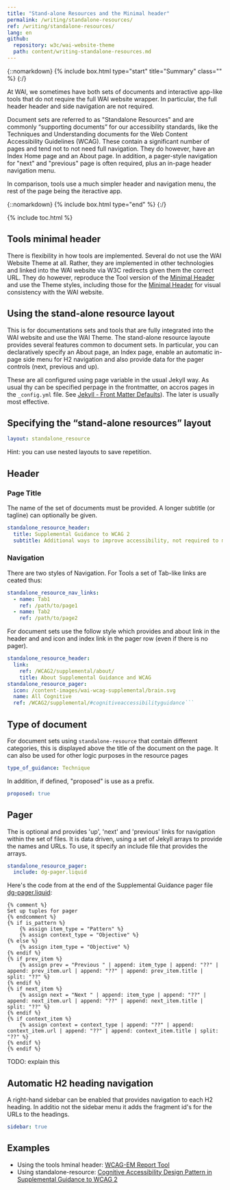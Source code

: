 ```yaml
---
title: "Stand-alone Resources and the Minimal header"
permalink: /writing/standalone-resources/
ref: /writing/standalone-resources/
lang: en
github:
  repository: w3c/wai-website-theme
  path: content/writing-standalone-resources.md
---
```


{::nomarkdown}
{% include box.html type="start" title="Summary" class="" %}
{:/}

At WAI, we sometimes have both sets of documents and interactive app-like tools that do not require the full WAI website wrapper.
In particular, the full header header and side navigation are not required.

Document sets are referred to as "Standalone Resources" and are commonly “supporting documents” for our accessibility standards, like the Techniques and Understanding documents for the Web Content Accessibility Guidelines (WCAG). These contain a significant number of pages and tend not to not need full navigation. They do however, have an Index Home page and an About page.
In addition, a pager-style navigation for "next" and "previous" page is often required, plus an in-page header navigation menu.

In comparison, tools use a much simpler header and navigation menu, the rest of the page being the iteractive app.

{::nomarkdown}
{% include box.html type="end" %}
{:/}


{% include toc.html %}

## Tools minimal header

There is flexibility in how tools are implemented. Several do not use the WAI Website Theme at all. Rather, they are implemented in other technologies and linked into the WAI website via W3C redirects given them the correct URL. They do however, reproduce the Tool version of the [Minimal Header](https://github.com/w3c/wai-website-theme/blob/master/_includes/minimal-header.html) and use the Theme styles, including those for the [Minimal Header](https://github.com/w3c/wai-website-theme/blob/master/_components/minimal-header.css) for visual consistency with the WAI website.

## Using the stand-alone resource layout

This is for documentations sets and tools that are fully integrated into the WAI website and use the WAI Theme.
The stand-alone resource layoute provides several features common to document sets.
In particular, you can declaratively specify an About page, an Index page, enable an automatic in-page side menu for H2 navigation
and also provide data for the pager controls (next, previous and up).

These are all configured using page variable in the usual Jekyll way. As usual thy can be specified perpage in the frontmatter, on accros pages in the `_config.yml` file. See  [Jekyll - Front Matter Defaults](https://jekyllrb.com/docs/configuration/front-matter-defaults/)). The later is usually most effective.

## Specifying the “stand-alone resources” layout

```yaml
layout: standalone_resource
```

Hint: you can use nested layouts to save repetition.

## Header

### Page Title

The name of the set of documents must be provided. A longer subtitle (or tagline) can optionally be given.

```yaml
standalone_resource_header:
  title: Supplemental Guidance to WCAG 2
  subtitle: Additional ways to improve accessibility, not required to meet WCAG```yaml
```
### Navigation

There are two styles of Navigation. For Tools a set of Tab-like links are ceated thus:

```yaml
standalone_resource_nav_links:
  - name: Tab1
    ref: /path/to/page1
  - name: Tab2
    ref: /path/to/page2
```
For document sets use the follow style which provides and about link in the header and and icon and index link in the pager row
(even if there is no pager).

```yml
standalone_resource_header:
  link:
    ref: /WCAG2/supplemental/about/
    title: About Supplemental Guidance and WCAG
standalone_resource_pager:
  icon: /content-images/wai-wcag-supplemental/brain.svg
  name: All Cognitive
  ref: /WCAG2/supplemental/#cognitiveaccessibilityguidance```
```

## Type of document

For document sets using `standalone-resource` that contain different categories, this is displayed above the title of the document on the page.
It can also be used for other logic purposes in the resource pages

```yaml
type_of_guidance: Technique
```

In addition, if defined, "proposed" is use as a prefix.

```yaml
proposed: true
```

## Pager

The is optional and provides 'up', 'next' and 'previous' links for navigation within the set of files.
It is data driven, using a set of Jekyll arrays to provide the names and URLs. To use, it specify an include file that provides the arrays.

```yaml
standalone_resource_pager:
  include: dg-pager.liquid
```

Here's the code from at the end of the Supplemental Guidance pager file [dg-pager.liquid](https://github.com/w3c/wai-wcag-supplemental/blob/main/_includes/dg-pager.liquid):

```liquid
{% comment %}
Set up tuples for pager
{% endcomment %}
{% if is_pattern %}
    {% assign item_type = "Pattern" %}
    {% assign context_type = "Objective" %}
{% else %}
    {% assign item_type = "Objective" %}
{% endif %}
{% if prev_item %}
    {% assign prev = "Previous " | append: item_type | append: "??" | append: prev_item.url | append: "??" | append: prev_item.title | split: "??" %}
{% endif %}
{% if next_item %}
    {% assign next = "Next " | append: item_type | append: "??" | append: next_item.url | append: "??" | append: next_item.title | split: "??" %}
{% endif %}
{% if context_item %}
    {% assign context = context_type | append: "??" | append: context_item.url | append: "??" | append: context_item.title | split: "??" %}
{% endif %}
{% endif %}
```

TODO: explain this

## Automatic H2 heading navigation

A right-hand sidebar can be enabled that provides navigation to each H2 heading.
In additio not the sidebar menu it adds the fragment id's for the URLs to the headings.

```yaml
sidebar: true
```


## Examples

- Using the tools hminal header: [WCAG-EM Report Tool](https://www.w3.org/WAI/eval/report-tool/)
- Using standalone-resource: [Cognitive Accessibility Design Pattern in Supplemental Guidance to WCAG 2](https://www.w3.org/WAI/WCAG2/supplemental/patterns/o1p02-familiar-design/)
